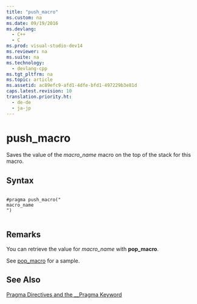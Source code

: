 ```yaml
---
title: "push_macro"
ms.custom: na
ms.date: 09/19/2016
ms.devlang: 
  - C++
  - C
ms.prod: visual-studio-dev14
ms.reviewer: na
ms.suite: na
ms.technology: 
  - devlang-cpp
ms.tgt_pltfrm: na
ms.topic: article
ms.assetid: ac89efc9-afd1-4dfe-bfd1-497229b3e81d
caps.latest.revision: 10
translation.priority.ht: 
  - de-de
  - ja-jp
---
```

# push_macro
Saves the value of the *macro_name* macro on the top of the stack for this macro.  
  
## Syntax  
  
```  
  
#pragma push_macro("  
macro_name  
")  
  
```  
  
## Remarks  
 You can retrieve the value for *macro_name* with **pop_macro**.  
  
 See [pop_macro](../vs140/pop_macro.md) for a sample.  
  
## See Also  
 [Pragma Directives and the __Pragma Keyword](../vs140/Pragma-Directives-and-the-__Pragma-Keyword.md)
